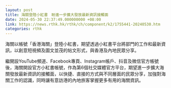```yaml
---
layout: post
title: 海關登陸小紅書　盼進一步擴大發放最新資訊接觸面
date: 2024-05-30 22:37:49.000000000 +08:00
link: https://news.rthk.hk/rthk/ch/component/k2/1755441-20240530.htm
categories: rthk
---
```


海關以帳號「香港海關」登陸小紅書，期望透過小紅書平台將部門的工作和最新資訊，以創意短視頻及圖文並茂的帖文形式，與香港及內地民眾分享。

繼開設YouTube頻道、Facebook專頁、Instagram帳戶、抖音及微信官方帳號後，海關開設官方小紅書帳號，作為第6個社交媒體官方平台，期望進一步擴大海關發放最新資訊的接觸面，以快捷、直接的方式與不同層面的民眾分享，加強對海關工作的認識，同時讓有意訪港的內地旅客掌握更多有用的海關資訊。
